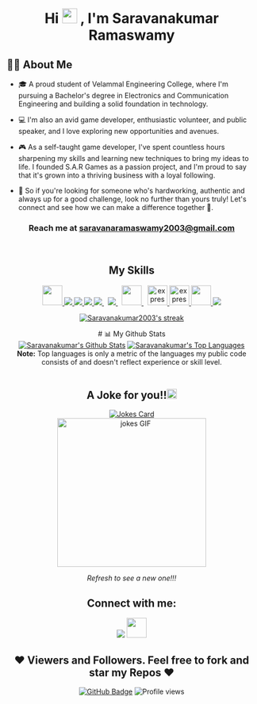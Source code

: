 ### <h1 align="center">Hi <img src="https://media.giphy.com/media/v1.Y2lkPTc5MGI3NjExMzI0ZjViMDA0ZmVjYzEwYTc3ZTk0OGRkMWNiMTk0YWZmYzYwMmFjYiZjdD1z/hvRJCLFzcasrR4ia7z/giphy.gif" width="30px"> ,  I'm Saravanakumar Ramaswamy

 ## 🙋‍♂️ About Me


- 🎓 A proud student of Velammal Engineering College, where I'm pursuing a Bachelor's degree in Electronics and Communication Engineering and building a solid foundation in technology. 
 
-  💻 I'm also an avid game developer, enthusiastic volunteer, and public speaker, and I love exploring new opportunities and avenues.

- 🎮 As a self-taught game developer, I've spent countless hours sharpening my skills and learning new techniques to bring my ideas to life. I founded S.A.R Games as a passion project, and I'm proud to say that it's grown into a thriving business with a loyal following.

- 💪 So if you're looking for someone who's hardworking, authentic and always up for a good challenge, look no further than yours truly! Let's connect and see how we can make a difference together 🤝.

 
 ##### <h3 align="center">Reach me at **saravanaramaswamy2003@gmail.com**</h3>
 <br>
 <h2 align="center">My Skills</h2>
 <p align="center"> 
    <a href=# target="_blank"> <img src="https://cdn.worldvectorlogo.com/logos/figma-1.svg" width="40" height="40"/> </a>  
    <a href=# target="_blank"> <img src="https://img.icons8.com/color/48/000000/javascript.png"/> </a> 
    <a href=# target="_blank"> <img src="https://img.icons8.com/color/48/000000/html-5.png"/> </a> 
    <a href=# target="_blank"> <img src="https://img.icons8.com/color/48/000000/css3.png"/> </a> 
    <a style="padding-right:8px;" href=# target="_blank"> <img src="https://img.icons8.com/color/48/000000/nodejs.png"/> </a> 
    <a style="padding-right:8px;" href=# target="_blank"> <img src="https://img.icons8.com/fluent/50/000000/mysql-logo.png"/> </a>
  <a style="padding-right:8px;" href=# target="_blank"> <img src="https://www.vectorlogo.zone/logos/postgresql/postgresql-icon.svg" width="40" height="40"/> </a>
    <a href=# target="_blank"> <img src="https://cdn.iconscout.com/icon/free/png-512/visual-studio-code-1868941-1583105.png?f=avif&w=256" alt="express" width="40" height="40"/> </a>
  <a href=# target="_blank"> <img src="https://cdn.iconscout.com/icon/free/png-512/microsoft-powerpoint-1868950-1583114.png?f=avif&w=256" alt="express" width="40" height="40"/> </a>
    <a href=# target="_blank"> <img src="https://cdn.iconscout.com/icon/free/png-512/after-effects-1869033-1583157.png?f=avif&w=256"  width="40" height="40"/> </a> 
    <a href=# target="_blank"> <img src="https://img.icons8.com/color/48/000000/git.png"/> </a> 
</p>


 <p align="center">
    <a href="https://github.com/Saravanakumar2003/github-readme-streak-stats">
        <img title=# alt="Saravanakumar2003's streak" src="https://github-readme-streak-stats.herokuapp.com/?user=Saravanakumar2003&theme=black-ice&hide_border=true&stroke=0000&background=060A0CD0"/>
    </a>
</p>
 
<div align="center">
# 📊 My Github Stats

  <br/>
    <a href="https://github.com/Saravanakumar2003/github-readme-stats"><img alt="Saravanakumar's Github Stats" src="https://github-readme-stats.vercel.app/api?username=Saravanakumar2003&show_icons=true&count_private=true&theme=react&hide_border=true&bg_color=0D1117" /></a>
  <a href="https://github.com/Saravanakumar2003/github-readme-stats"><img alt="Saravanakumar's Top Languages" src="https://github-readme-stats.vercel.app/api/top-langs/?username=Saravanakumar2003&langs_count=8&count_private=true&layout=compact&theme=react&hide_border=true&bg_color=0D1117" /></a>
  <br/>
  <b>Note:</b> Top languages is only a metric of the languages my public code consists of and doesn't reflect experience or skill level.
<br/>
<br/>

  <h2 align="center">A Joke for you!!<img src="https://cdn.iconscout.com/icon/free/png-512/eye-face-joke-tongue-wink-emoji-stuckout-37676.png?f=avif&w=256" width="20px"></h2>
 <p align="center"> 
  <a href=# target="_blank"> <img src="https://readme-jokes.vercel.app/api" alt="Jokes Card" /> </a>
   <br><img src="https://media.giphy.com/media/l41lISBVXb9gRT32w/giphy.gif" width="300" alt="jokes GIF"></br>
   <p align="center"><i>Refresh to see a new one!!!</i></p>

## Connect with me:
<p align="left">

<a href = "https://www.linkedin.com/in/saravanakumar-ramaswamy-0aa1041b8/"><img src="[https://icons8.com/icon/kFJzAZryEscq/linkedin-circled](https://icons8.com/icon/25n4hOEoY7ss/telegram-app)"/></a>
<a href = "https://www.instagram.com/saravanaramaswamy03?utm_source=qr"><img src="![image](https://github.com/Saravanakumar2003/Saravanakumar2003/assets/100985347/ed38548f-bfc4-49da-8698-250052e2f468)"  width="40" height="40"/></a>

</p>
 
## ❤ Viewers and Followers. Feel free to fork and star my Repos ❤
<a href="https://github.com/Saravanakumar2003?tab=followers"><img src="https://img.shields.io/github/followers/Saravanakumar2003?label=Followers&style=social" alt="GitHub Badge"></a>   ![Profile views](https://gpvc.arturio.dev/Saravanakumar2003)  
  
